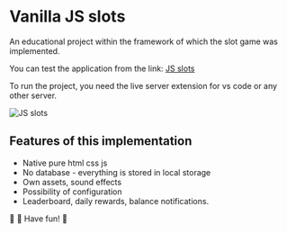 # Vanilla JS slots

An educational project within the framework of which the slot game was implemented.

You can test the application from the link: [JS slots](https://neketli.github.io/js-slots/)

To run the project, you need the live server extension for vs code or any other server.

![JS slots](https://i.ibb.co/0Drx0VP/preview.gif)

## Features of this implementation

- Native pure html css js
- No database - everything is stored in local storage
- Own assets, sound effects
- Possibility of configuration
- Leaderboard, daily rewards, balance notifications.

🎰 🌟 Have fun! 💫
